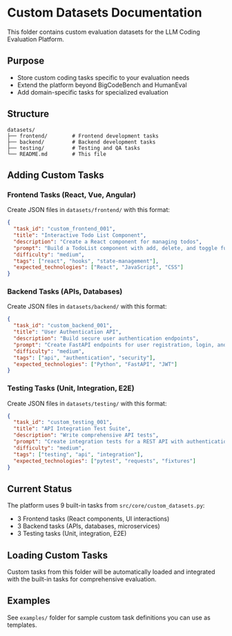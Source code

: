 # Custom Datasets Documentation

This folder contains custom evaluation datasets for the LLM Coding Evaluation Platform.

## Purpose
- Store custom coding tasks specific to your evaluation needs
- Extend the platform beyond BigCodeBench and HumanEval
- Add domain-specific tasks for specialized evaluation

## Structure
```
datasets/
├── frontend/        # Frontend development tasks
├── backend/         # Backend development tasks  
├── testing/         # Testing and QA tasks
└── README.md        # This file
```

## Adding Custom Tasks

### Frontend Tasks (React, Vue, Angular)
Create JSON files in `datasets/frontend/` with this format:
```json
{
  "task_id": "custom_frontend_001",
  "title": "Interactive Todo List Component",
  "description": "Create a React component for managing todos",
  "prompt": "Build a TodoList component with add, delete, and toggle functionality...",
  "difficulty": "medium",
  "tags": ["react", "hooks", "state-management"],
  "expected_technologies": ["React", "JavaScript", "CSS"]
}
```

### Backend Tasks (APIs, Databases)
Create JSON files in `datasets/backend/` with this format:
```json
{
  "task_id": "custom_backend_001", 
  "title": "User Authentication API",
  "description": "Build secure user authentication endpoints",
  "prompt": "Create FastAPI endpoints for user registration, login, and JWT validation...",
  "difficulty": "medium",
  "tags": ["api", "authentication", "security"],
  "expected_technologies": ["Python", "FastAPI", "JWT"]
}
```

### Testing Tasks (Unit, Integration, E2E)
Create JSON files in `datasets/testing/` with this format:
```json
{
  "task_id": "custom_testing_001",
  "title": "API Integration Test Suite", 
  "description": "Write comprehensive API tests",
  "prompt": "Create integration tests for a REST API with authentication...",
  "difficulty": "medium",
  "tags": ["testing", "api", "integration"],
  "expected_technologies": ["pytest", "requests", "fixtures"]
}
```

## Current Status
The platform uses 9 built-in tasks from `src/core/custom_datasets.py`:
- 3 Frontend tasks (React components, UI interactions)
- 3 Backend tasks (APIs, databases, microservices)  
- 3 Testing tasks (Unit, integration, E2E)

## Loading Custom Tasks
Custom tasks from this folder will be automatically loaded and integrated with the built-in tasks for comprehensive evaluation.

## Examples
See `examples/` folder for sample custom task definitions you can use as templates.
